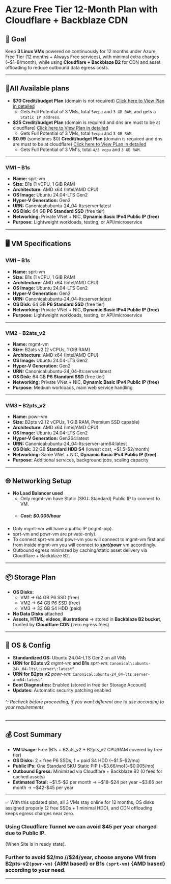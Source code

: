 # Azure Free Tier 12-Month Plan with Cloudflare + Backblaze CDN

## 🎯 Goal

Keep **3 Linux VMs** powered on continuously for 12 months under Azure Free Tier (12 months + Always Free services), with minimal extra charges (\~\$1–8/month), while using **Cloudflare + Backblaze B2** for CDN and asset offloading to reduce outbound data egress costs.

---

## 🧾All Available plans
- **$70 Credit/budget Plan** (domain is not required) [Click here to View Plan in detailed]([https://www.example.com](https://github.com/melancholic-ksm/Azure-12Months-Free-Tier-Best-Usecase/blob/1463782971367fbb30a81a3f7c408cef6dec1612/credit%5Cbudget_%2470_Plan.md))
   - Gets Full Potential of 3 VMs, total `5vcpu` and `3 GB RAM`, and gets a `Static IP address`.
- **$25 Credit/budget Plan** (domain is required and dns are must to be at cloudflare) [Click here to View Plan in detailed]([https://www.example.com](https://github.com/melancholic-ksm/Azure-12Months-Free-Tier-Best-Usecase/blob/1463782971367fbb30a81a3f7c408cef6dec1612/Credits%5CBudget%20%2424%20for%2012months%20(%242%5Cmonth)%20Plan%20with%205vcpu%20and%202GB%20RAM%20(Domain%20Name%20located%20on%20cloudflare%20dns%20is%20required).md))
   - Gets Full Potential of 3 VMs, total `5vcpu` and `3 GB RAM`.
- **$0.99** (sometimes $0) **Credit/budget Plan** (domain is required and dns are must to be at cloudflare) [Click here to View PLan in detailed]([https://github.com](https://github.com/melancholic-ksm/Azure-12Months-Free-Tier-Best-Usecase/blob/1463782971367fbb30a81a3f7c408cef6dec1612/Credits%5CBudget%20%240.99%20Plan%20with%204%5C3vcpu%20and%202GB%20RAM%20(Domain%20Name%20located%20on%20cloudflare%20dns%20is%20required).md))
   - Gets Full Potential of 3 VM's, total `4/3 vcpu` and `3 GB RAM`.

---

### VM1 – B1s 

- **Name:** sprt-vm
- **Size:** B1s (1 vCPU, 1 GiB RAM)
- **Architecture:** AMD x64 (Intel/AMD CPU)
- **OS Image:** Ubuntu 24.04-LTS Gen2
- **Hyper-V Generation:** Gen2
- **URN:** Canonical\:ubuntu-24\_04-lts\:server\:latest
- **OS Disk:** 64 GB **P6 Standard SSD** (free tier)
- **Networking:** Private VNet + NIC, **Dynamic Basic IPv4 Public IP (free)**
- **Purpose:** Lightweight workloads, testing, or API/microservice

---

## 🖥️ VM Specifications

### VM1 – B1s 

- **Name:** sprt-vm
- **Size:** B1s (1 vCPU, 1 GiB RAM)
- **Architecture:** AMD x64 (Intel/AMD CPU)
- **OS Image:** Ubuntu 24.04-LTS Gen2
- **Hyper-V Generation:** Gen2
- **URN:** Canonical\:ubuntu-24\_04-lts\:server\:latest
- **OS Disk:** 64 GB **P6 Standard SSD** (free tier)
- **Networking:** Private VNet + NIC, **Dynamic Basic IPv4 Public IP (free)**
- **Purpose:** Lightweight workloads, testing, or API/microservice



---

### **VM2 – B2ats\_v2**

- **Name:** mgmt-vm
- **Size:** B2ats v2 (2 vCPUs, 1 GiB RAM)
- **Architecture:** AMD x64 (Intel/AMD CPU)
- **OS Image:** Ubuntu 24.04-LTS Gen2
- **Hyper-V Generation:** Gen2
- **URN:** Canonical\:ubuntu-24\_04-lts\:server\:latest
- **OS Disk:** 64 GB **P6 Standard SSD** (free tier)
- **Networking:** Private VNet + NIC, **Dynamic Basic IPv4 Public IP (free)**
- **Purpose:** Medium workloads, main web service handling

---

### **VM3 – B2pts\_v2**

- **Name:** powr-vm
- **Size:** B2pts v2 (2 vCPUs, 1 GiB RAM, Premium SSD capable)
- **Architecture:** AMD x64 (Intel/AMD CPU)
- **OS Image:** Ubuntu 24.04-LTS Gen2
- **Hyper-V Generation:** Gen264\:latest
- **URN:** Canonical\:ubuntu-24\_04-lts\:server-arm64\:latest
- **OS Disk:** 32 GB **Standard HDD S4** (lowest cost, \~\$1.5–\$2/month)
- **Networking:** Same VNet + NIC, **Dynamic Basic IPv4 Public IP (free)**
- **Purpose:** Additional services, background jobs, scaling capacity

---

## 🌐 Networking Setup

- **No Load Balancer used**
  - Only mgmt-vm have Static (SKU: Standard) Public IP to connect to VM. 
  - ##### **Cost: $0.005/hour**
 - Only mgmt-vm will have a public IP (mgmt-pip).
 - sprt-vm and powr-vm are private-only).
 - To connect sprt-vm and powr-vm you will connect to mgmt-vm first and from inside mgmt-vm you will connect to _**sprt/powr**_ vm accordingly.
 - Outbound egress minimized by caching/static asset delivery via Cloudflare + Backblaze B2.

---

## 📦 Storage Plan

- **OS Disks:**
  - VM1 → 64 GB P6 SSD (free)
  - VM2 → 64 GB P6 SSD (free)
  - VM3 → 32 GB S4 HDD (paid)
- **No Data Disks** attached
- **Assets, HTML, videos, illustrations** → stored in **Backblaze B2 bucket**, fronted by **Cloudflare CDN** (zero egress fees)

---

## 🐧 OS & Config

- **Standardized OS:** Ubuntu 24.04-LTS Gen2 on all VMs
- **URN for B2ats v2** _mgmt-vm_ **and B1s** _sprt-vm_: `Canonical\:ubuntu-24\_04-lts\:server\:latest`^
- **URN for B2pts v2** _powr-vm_: `Canonical:ubuntu-24_04-lts:server-arm64:latest`^
- **Boot Diagnostics:** Enabled (stored in free tier Storage Account)
- **Updates:** Automatic security patching enabled

 ###### ^: Recheck before proceeding, if you want different one to use according to your requirements
---

## 💰 Cost Summary

- **VM Usage:** Free (B1s + B2ats\_v2 + B2pts\_v2 CPU/RAM covered by free tier)
- **OS Disks:** 2 × free P6 SSDs, 1 × paid S4 HDD (\~\$1.5–\$2/mo)
- **Public IPs:** One Standard SKU Static PIP (\~\$3.66/mo)(\~\$0.005/mo)
- **Outbound Egress:** Minimized via Cloudflare + Backblaze B2 (0 fees for cached assets)
- **Estimated Total:** \~\$1.5–\$2 per month → \~\$18–\$24 per year
                       \~\$3.66 per month →  \~\$42-\$45 per year
---

✅ With this updated plan, all 3 VMs stay online for 12 months, OS disks assigned properly (2 free SSDs + 1 minimal HDD), and CDN offloading keeps egress charges near zero. 
 
 
 ### Using Cloudflare Tunnel we can avoid \$45 per year charged due to Public IP.
  (When Site is in ready state).
  
 ### Further to avoid \$2/mo \/\/\$24/year, choose anyone VM from **B2pts-v2**`(powr-vm)` {ARM based}  or **B1s** `(sprt-vm)` {AMD based} according to your need. 

---



##

